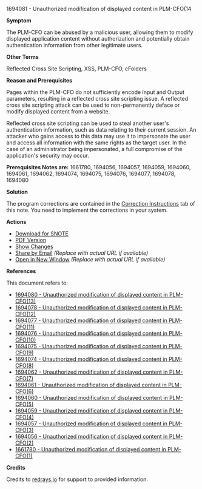 1694081 - Unauthorized modification of displayed content in PLM-CFO(14

**Symptom**

The PLM-CFO can be abused by a malicious user, allowing them to modify displayed application content without authorization and potentially obtain authentication information from other legitimate users.

**Other Terms**

Reflected Cross Site Scripting, XSS, PLM-CFO, cFolders

**Reason and Prerequisites**

Pages within the PLM-CFO do not sufficiently encode Input and Output parameters, resulting in a reflected cross site scripting issue. A reflected cross site scripting attack can be used to non-permanently deface or modify displayed content from a website.

Reflected cross site scripting can be used to steal another user's authentication information, such as data relating to their current session. An attacker who gains access to this data may use it to impersonate the user and access all information with the same rights as the target user. In the case of an administrator being impersonated, a full compromise of the application's security may occur.

**Prerequisites Notes are:**
1661780, 1694056, 1694057, 1694059, 1694060, 1694061, 1694062, 1694074, 1694075, 1694076, 1694077, 1694078, 1694080

**Solution**

The program corrections are contained in the [Correction Instructions](https://me.sap.com/corrins/0001694081/320) tab of this note. You need to implement the corrections in your system.

**Actions**

- [Download for SNOTE](https://notesdownloads.sap.com/note/0040000010065472017)
- [PDF Version](https://me.sap.com/sap/support/sfm/notes/print/0001694081?language=en-US&token=C6EB58CE931E2C1D1895FF760B89B2CB)
- [Show Changes](https://me.sap.com/notesLatestChanges/0001694081/E/diff)
- [Share by Email](https://me.sap.com/share-email-link) *(Replace with actual URL if available)*
- [Open in New Window](https://me.sap.com/open-new-window-link) *(Replace with actual URL if available)*

**References**

This document refers to:
- [1694080 - Unauthorized modification of displayed content in PLM-CFO(13)](https://me.sap.com/notes/1694080)
- [1694078 - Unauthorized modification of displayed content in PLM-CFO(12)](https://me.sap.com/notes/1694078)
- [1694077 - Unauthorized modification of displayed content in PLM-CFO(11)](https://me.sap.com/notes/1694077)
- [1694076 - Unauthorized modification of displayed content in PLM-CFO(10)](https://me.sap.com/notes/1694076)
- [1694075 - Unauthorized modification of displayed content in PLM-CFO(9)](https://me.sap.com/notes/1694075)
- [1694074 - Unauthorized modification of displayed content in PLM-CFO(8)](https://me.sap.com/notes/1694074)
- [1694062 - Unauthorized modification of displayed content in PLM-CFO(7)](https://me.sap.com/notes/1694062)
- [1694061 - Unauthorized modification of displayed content in PLM-CFO(6)](https://me.sap.com/notes/1694061)
- [1694060 - Unauthorized modification of displayed content in PLM-CFO(5)](https://me.sap.com/notes/1694060)
- [1694059 - Unauthorized modification of displayed content in PLM-CFO(4)](https://me.sap.com/notes/1694059)
- [1694057 - Unauthorized modification of displayed content in PLM-CFO(3)](https://me.sap.com/notes/1694057)
- [1694056 - Unauthorized modification of displayed content in PLM-CFO(2)](https://me.sap.com/notes/1694056)
- [1661780 - Unauthorized modification of displayed content in PLM-CFO(1)](https://me.sap.com/notes/1661780)

**Credits**

Credits to [redrays.io](https://redrays.io) for support to provided information.
